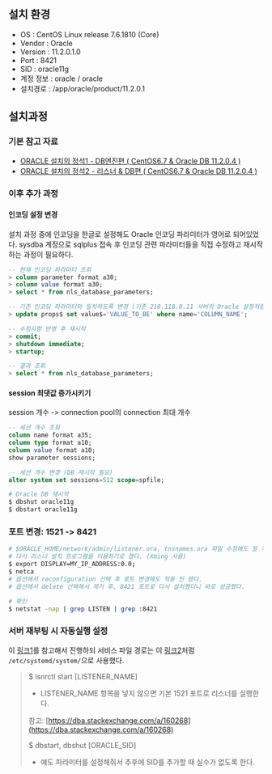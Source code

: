 ## 설치 환경
- OS : CentOS Linux release 7.6.1810 (Core)
- Vendor : Oracle
- Version : 11.2.0.1.0
- Port : 8421
- SID : oracle11g
- 계정 정보 : oracle / oracle
- 설치경로 : /app/oracle/product/11.2.0.1

## 설치과정

### 기본 참고 자료

- [ORACLE 설치의 정석1 - DB엔진편 ( CentOS6.7 & Oracle DB 11.2.0.4 )](https://allroundplaying.tistory.com/13)
- [ORACLE 설치의 정석2 - 리스너 & DB편 ( CentOS6.7 & Oracle DB 11.2.0.4 )](https://allroundplaying.tistory.com/17)

### 이후 추가 과정

#### 인코딩 설정 변경

설치 과정 중에 인코딩을 한글로 설정해도 Oracle 인코딩 파라미터가 영어로 되어있었다. sysdba 계정으로 sqlplus 접속 후 인코딩 관련 파라미터들을 직접 수정하고 재시작하는 과정이 필요하다.

```sql
-- 현재 인코딩 파라미터 조회
> column parameter format a30;
> column value format a30;
> select * from nls_database_parameters;

-- 기존 인코딩 파라미터와 일치하도록 변경 (기존 210.118.0.11 서버의 Oracle 설정처럼 수정)
> update props$ set value$='VALUE_TO_BE' where name='COLUMN_NAME';

-- 수정사항 반영 후 재시작
> commit;
> shutdown immediate;
> startup;

-- 결과 조회
> select * from nls_database_parameters;
```

#### session 최댓값 증가시키기

session 개수 -> connection pool의 connection 최대 개수

```sql
-- 세션 개수 조회
column name format a35;
column type format a10;
column value format a10;
show parameter sessions;

-- 세션 개수 변경 (DB 재시작 필요)
alter system set sessions=512 scope=spfile;
```

```bash
# Oracle DB 재시작
$ dbshut oracle11g
$ dbstart oracle11g
```


### 포트 변경: 1521 -> 8421

```bash
# $ORACLE_HOME/network/admin/listener.ora, tnsnames.ora 파일 수정해도 잘 적용 안 된다.
# 다시 리스너 설치 프로그램을 이용하기로 했다. (Xming 사용)
$ export DISPLAY=MY_IP_ADDRESS:0.0;
$ netca
# 옵션에서 reconfiguration 선택 후 포트 변경해도 적용 안 됐다.
# 옵션에서 delete 선택해서 제거 후, 8421 포트로 다시 설치했더니 바로 성공했다.

# 확인
$ netstat -nap | grep LISTEN | grep :8421
```

### 서버 재부팅 시 자동실행 설정

이 [링크1](https://wookoa.tistory.com/213)를 참고해서 진행하되 서비스 파일 경로는 이 [링크2](https://hadafq8.wordpress.com/2016/03/05/rhel-7oel-7centos-7-configuring-automatic-startup-of-oracle-db-under-systemd/)처럼 `/etc/systemd/system/`으로 사용했다.

> $ lsnrctl start [LISTENER_NAME]
>
> - LISTENER_NAME 항목을 넣지 않으면 기본 1521 포트로 리스너를 실행한다.
>
> 참고: [https://dba.stackexchange.com/a/160268](https://dba.stackexchange.com/a/160268)
>
> $ dbstart, dbshut [ORACLE_SID]
>
> - 얘도 파라미터를 설정해줘서 추후에 SID를 추가할 때 실수가 없도록 한다.

